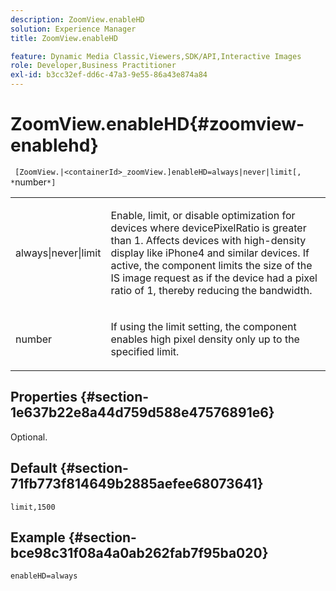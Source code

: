 ```yaml
---
description: ZoomView.enableHD
solution: Experience Manager
title: ZoomView.enableHD

feature: Dynamic Media Classic,Viewers,SDK/API,Interactive Images
role: Developer,Business Practitioner
exl-id: b3cc32ef-dd6c-47a3-9e55-86a43e874a84
---
```

# ZoomView.enableHD{#zoomview-enablehd}

 ` [ZoomView.|<containerId>_zoomView.]enableHD=always|never|limit[, *`number`*]`

<table id="table_0BEA0B5FFDF64E5594B534B2A87A6D88"> 
 <tbody> 
  <tr> 
   <td colname="col1"> <p> <span class="codeph"> always|never|limit</span> </p> </td> 
   <td colname="col2"> <p> Enable, limit, or disable optimization for devices where <span class="codeph"> devicePixelRatio</span> is greater than <span class="codeph"> 1</span>. Affects devices with high-density display like iPhone4 and similar devices. If active, the component limits the size of the IS image request as if the device had a pixel ratio of <span class="codeph"> 1</span>, thereby reducing the bandwidth. </p> </td> 
  </tr> 
  <tr> 
   <td colname="col1"> <p> <span class="codeph"><span class="varname"> number</span></span> </p> </td> 
   <td colname="col2"> <p> If using the limit setting, the component enables high pixel density only up to the specified limit. </p> </td> 
  </tr> 
 </tbody> 
</table>

## Properties {#section-1e637b22e8a44d759d588e47576891e6}

Optional.

## Default {#section-71fb773f814649b2885aefee68073641}

`limit,1500`

## Example {#section-bce98c31f08a4a0ab262fab7f95ba020}

`enableHD=always`
